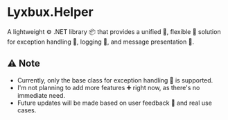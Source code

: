 # Lyxbux.Helper
A lightweight ⚙️ .NET library 📦 that provides a unified 🔗, flexible 🧩 solution for exception handling 🚨, logging 📝, and message presentation 💬.

## ⚠️ Note
- Currently, only the base class for exception handling 🚨 is supported.
- I'm not planning to add more features ➕ right now, as there's no immediate need.
- Future updates will be made based on user feedback 💬 and real use cases.